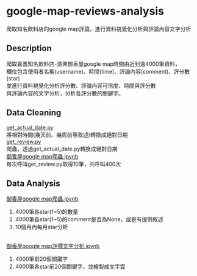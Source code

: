 # google-map-reviews-analysis
爬取知名飲料店的google map評論，進行資料視覺化分析與評論內容文字分析
## Description
爬取嘉義知名飲料店-源興御香屋google map時間由近到遠4000筆資料，  
欄位包含使用者名稱(username)、時間(time)、評論內容(comment)、評分數(star)  
並進行資料視覺化分析評分數、評論內容可信度、時間與評分數  
與評論內容的文字分析，分析各評分數的關鍵字。  
## Data Cleaning  
[get_actual_date.py](https://github.com/chewingho/google-map-reviews-analysis/blob/master/get_actual_date.py)  
將相對時間(幾天前、幾周前等敘述)轉換成絕對日期  
[get_review.py](https://github.com/chewingho/google-map-reviews-analysis/blob/master/get_review.py)  
爬蟲，透過get_actual_date.py轉換成絕對日期  
[御香屋google map爬蟲.ipynb](https://github.com/chewingho/google-map-reviews-analysis/blob/master/%E5%BE%A1%E9%A6%99%E5%B1%8Bgoogle%20map%E7%88%AC%E8%9F%B2.ipynb)  
每次呼叫get_review.py取得10筆，共呼叫400次  

## Data Analysis  

[御香屋google map爬蟲.ipynb](https://github.com/chewingho/google-map-reviews-analysis/blob/master/%E5%BE%A1%E9%A6%99%E5%B1%8Bgoogle%20map%E7%88%AC%E8%9F%B2.ipynb)  
1. 4000筆各star(1~5)的數量  
2. 4000筆各star(1~5)的comment是否為None，或是有提供敘述  
3. 10個月內每月star分析 
##
[御香屋google map評價文字分析.ipynb](https://github.com/chewingho/google-map-reviews-analysis/blob/master/%E5%BE%A1%E9%A6%99%E5%B1%8Bgoogle%20map%E8%A9%95%E5%83%B9%E6%96%87%E5%AD%97%E5%88%86%E6%9E%90.ipynb)  
1. 4000筆前20個關鍵字  
2. 4000筆各star前20個關鍵字，並繪製成文字雲  

